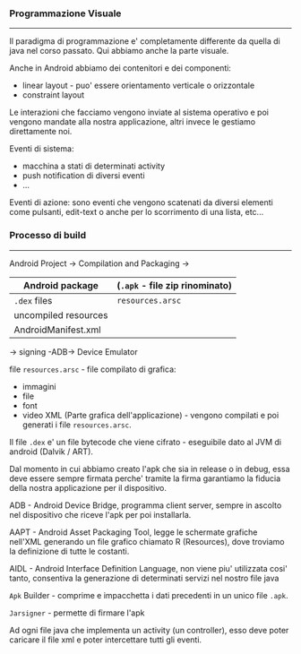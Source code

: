 ### Programmazione Visuale
---
Il paradigma di programmazione e' completamente differente da quella di java nel corso passato. Qui abbiamo anche la parte visuale.

Anche in Android abbiamo dei contenitori e dei componenti: 
- linear layout - puo' essere orientamento verticale o orizzontale
- constraint layout

Le interazioni che facciamo vengono inviate al sistema operativo e poi vengono mandate alla nostra applicazione, altri invece le gestiamo direttamente noi.

Eventi di sistema: 
- macchina a stati di determinati activity
- push notification di diversi eventi
- ...

Eventi di azione: sono eventi che vengono scatenati da diversi elementi come pulsanti, edit-text o anche per lo scorrimento di una lista, etc...
### Processo di build
---
Android Project -> Compilation and Packaging -> 

| Android package      | (`.apk` - file zip rinominato) |
| -------------------- | ------------------------------ |
| `.dex` files         | `resources.arsc`               |
| uncompiled resources |                                |
| AndroidManifest.xml  |                                |

-> signing -ADB-> Device Emulator

file `resources.arsc` - file compilato di grafica: 
- immagini
- file
- font
- video
XML (Parte grafica dell'applicazione) - vengono compilati e poi generati i file `resources.arsc`.

Il file `.dex` e' un file bytecode che viene cifrato - eseguibile dato al JVM di android (Dalvik / ART). 

Dal momento in cui abbiamo creato l'apk che sia in release o in debug, essa deve essere sempre firmata perche' tramite la firma garantiamo la fiducia della nostra applicazione per il dispositivo.

ADB - Android Device Bridge, programma client server, sempre in ascolto nel dispositivo che riceve l'apk per poi installarla.

AAPT - Android Asset Packaging Tool, legge le schermate grafiche nell'XML generando un file grafico chiamato R (Resources), dove troviamo la definizione di tutte le costanti.

AIDL - Android Interface Definition Language, non viene piu' utilizzata cosi' tanto, consentiva la generazione di determinati servizi nel nostro file java

`Apk` Builder - comprime e impacchetta i dati precedenti in un unico file `.apk`.

`Jarsigner` - permette di firmare l'apk 

Ad ogni file java che implementa un activity (un controller), esso deve poter caricare il file xml e poter intercettare tutti gli eventi.
